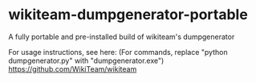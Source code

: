 # wikiteam-dumpgenerator-portable
A fully portable and pre-installed build of wikiteam's dumpgenerator


For usage instructions, see here:
(For commands, replace "python dumpgenerator.py" with "dumpgenerator.exe")
https://github.com/WikiTeam/wikiteam
